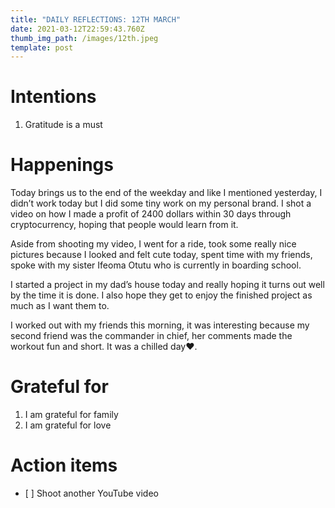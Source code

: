 ```yaml
---
title: "DAILY REFLECTIONS: 12TH MARCH"
date: 2021-03-12T22:59:43.760Z
thumb_img_path: /images/12th.jpeg
template: post
---
```

# Intentions

1. Gratitude is a must

# Happenings

Today brings us to the end of the weekday and like I mentioned yesterday, I didn’t work today but I did some tiny work on my personal brand. I shot a video on how I made a profit of 2400 dollars within 30 days through cryptocurrency, hoping that people would learn from it.

Aside from shooting my video, I went for a ride, took some really nice pictures because I looked and felt cute today, spent time with my friends, spoke with my sister Ifeoma Otutu who is currently in boarding school.

I started a project in my dad’s house today and really hoping it turns out well by the time it is done. I also hope they get to enjoy the finished project as much as I want them to.

I worked out with my friends this morning, it was interesting because my second friend was the commander in chief, her comments made the workout fun and short. It was a chilled day❤️.

# Grateful for

1. I am grateful for family
2. I am grateful for love

# Action items

* \[ ] Shoot another YouTube video